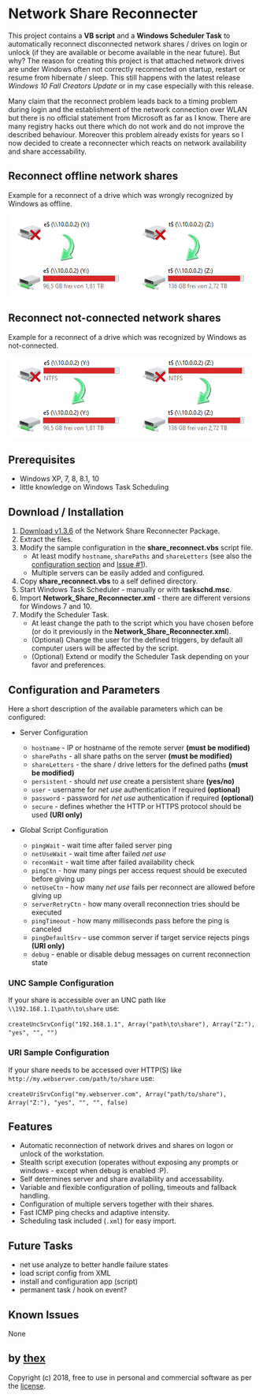 # Network Share Reconnecter
This project contains a **VB script** and a **Windows Scheduler Task** to automatically reconnect disconnected network shares / drives on login or unlock (if they are available or become available in the near future). But why? The reason for creating this project is that attached network drives are under Windows often not correctly reconnected on startup, restart or resume from hibernate / sleep. This still happens with the latest release *Windows 10 Fall Creators Update* or in my case especially with this release.

Many claim that the reconnect problem leads back to a timing problem during login and the establishment of the network connection over WLAN but there is no official statement from Microsoft as far as I know. There are many registry hacks out there which do not work and do not improve the described behaviour. Moreover this problem already exists for years so I now decided to create a reconnecter which reacts on network availability and share accessability.

## Reconnect offline network shares
Example for a reconnect of a drive which was wrongly recognized by Windows as offline.

![2](/screenshots/drives_off_on.png)

## Reconnect not-connected network shares
Example for a reconnect of a drive which was recognized by Windows as not-connected.

![3](/screenshots/drives_nc_on.png)

## Prerequisites
* Windows XP, 7, 8, 8.1, 10
* little knowledge on Windows Task Scheduling

## Download / Installation
1. [Download v1.3.6](https://github.com/thexmanxyz/network-share-reconnecter/releases/download/v1.3.6/nsr.v1.3.6.zip) of the Network Share Reconnecter Package.
2. Extract the files.
3. Modify the sample configuration in the **share_reconnect.vbs** script file.
   * At least modify `hostname`, `sharePaths` and `shareLetters` (see also the [configuration section](https://github.com/thexmanxyz/network-share-reconnecter/blob/master/src/share_reconnect.vbs#L41-L43) and [Issue #1](https://github.com/thexmanxyz/network-share-reconnecter/issues/1)).
   * Multiple servers can be easily added and configured.
4. Copy **share_reconnect.vbs** to a self defined directory.
5. Start Windows Task Scheduler - manually or with **taskschd.msc**.
6. Import **Network_Share_Reconnecter.xml** - there are different versions for Windows 7 and 10.
7. Modify the Scheduler Task.
   * At least change the path to the script which you have chosen before (or do it previously in the **Network_Share_Reconnecter.xml**).
   * (Optional) Change the user for the defined triggers, by default all computer users will be affected by the script.
   * (Optional) Extend or modify the Scheduler Task depending on your favor and preferences.

## Configuration and Parameters
Here a short description of the available parameters which can be configured:

* Server Configuration
  * `hostname` - IP or hostname of the remote server **(must be modified)**
  * `sharePaths` - all share paths on the server **(must be modified)**
  * `shareLetters` - the share / drive letters for the defined paths **(must be modified)**
  * `persistent` - should *net use* create a persistent share **(yes/no)**
  * `user` - username for *net use* authentication if required **(optional)**
  * `password` - password for *net use* authentication if required **(optional)**
  * `secure` - defines whether the HTTP or HTTPS protocol should be used **(URI only)**
  
* Global Script Configuration
  * `pingWait` - wait time after failed server ping
  * `netUseWait` - wait time after failed *net use*
  * `reconWait` - wait time after failed availability check
  * `pingCtn` - how many pings per access request should be executed before giving up
  * `netUseCtn` - how many *net use* fails per reconnect are allowed before giving up
  * `serverRetryCtn` - how many overall reconnection tries should be executed
  * `pingTimeout` - how many milliseconds pass before the ping is canceled
  * `pingDefaultSrv` - use common server if target service rejects pings **(URI only)**
  * `debug` - enable or disable debug messages on current reconnection state

### UNC Sample Configuration
If your share is accessible over an UNC path like `\\192.168.1.1\path\to\share` use:

`createUncSrvConfig("192.168.1.1", Array("path\to\share"), Array("Z:"), "yes", "", "")`


### URI Sample Configuration
If your share needs to be accessed over HTTP(S) like `http://my.webserver.com/path/to/share` use:

`createUriSrvConfig("my.webserver.com", Array("path/to/share"), Array("Z:"), "yes", "", "", false)`

## Features
* Automatic reconnection of network drives and shares on logon or unlock of the workstation.
* Stealth script execution (operates without exposing any prompts or windows - except when debug is enabled :P).
* Self determines server and share availability and accessability.
* Variable and flexible configuration of polling, timeouts and fallback handling.
* Configuration of multiple servers together with their shares.
* Fast ICMP ping checks and adaptive intensity.
* Scheduling task included (`.xml`) for easy import.

## Future Tasks
* net use analyze to better handle failure states
* load script config from XML
* install and configuration app (script)
* permanent task / hook on event?

## Known Issues
None

## by [thex](https://github.com/thexmanxyz)
Copyright (c) 2018, free to use in personal and commercial software as per the [license](/LICENSE.md).
